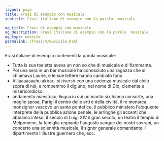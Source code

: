```yaml
---
layout: page
title: Frasi di esempio con musicale 
subtitle: Frasi italiane di esempio con la parola  musicale

og_title: Frasi di esempio con musicale 
og_description: Frasi italiane di esempio con la parola  musicale
og_type: website
permalink: /frasi/m/musicale.html
---
```


Frasi italiane di esempio contenenti la parola musicale:


- Tutta la sua toeletta aveva un non so che di musicale e di fiammante.
- Poi una sera in un bar musicale ha conosciuto una ragazza che si chiamava Laurie, e le sue lettere hanno cambiato tono.
- Alllaaaaaaahu akbar., si riversò con una cadenza musicale dal cielo sopra di noi, e rompemmo il digiuno, nel nome di Dio, clemente e misericordioso.
- andamento maestoso; lingua in cui un marito si chiama consorte, una moglie sposa, Parigi il centro delle arti e della civiltà, il re monarca, monsignor vescovo un santo pontefice, il pubblico ministero l'eloquente interprete della pubblica azione penale, le arringhe gli accenti che abbiamo inteso, il secolo di Luigi XIV il gran secolo, un teatro il tempio di Melpomene, la famiglia regnante l'augusto sangue dei nostri sovrani, un concerto una solennità musicale, il signor generale comandante il dipartimento l'illustre guerriero che, ecc.
